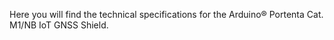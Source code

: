 Here you will find the technical specifications for the Arduino® Portenta Cat. M1/NB IoT GNSS Shield.
